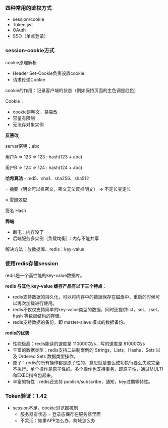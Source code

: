 ### 四种常用的鉴权方式

- session/cookie
- Token jwt
- OAuth
- SSO（单点登录）



### session-cookie方式

cookie原理解析

- Header Set-Cookie负责设置cookie
- 请求传递Cookie

cookie的作用：记录客户端的状态（例如保持页面的主色调是红色）

Cookie：

- cookie是明文，易篡改
- 容量有限制
- 无法存对象实例



**反篡改**

server密钥：abc

用户A => 123 => 123 : hash(123 + abc)

用户B => 124 => 124 : hash(124 + abc)



**哈希算法** - md5、sha1、sha256、sha512

= 摘要（明文可以推密文，密文无法反推明文） => 不定长变定长

= 雪崩效应

签名 Hash



**弊端**

- 断电：内存没了
- 后端服务多实例（负载均衡）：内存不能共享

解决方法：放数据库、redis：key-value



### 使用redis存储session

redis是一个高性能的key-value数据库。

**redis 与其他 key-value 缓存产品有以下三个特点**：

- redis支持数据的持久化，可以将内存中的数据保存在磁盘中，重启的时候可以再次加载进行使用。
- redis不仅仅支持简单的key-value类型的数据，同时还提供list，set，zset，hash 等数据结构的存储。
- redis支持数据的备份，即 master-slave 模式的数据备份。

**redis的优势**

- 性能极高：redis能读的速度是 110000次/s，写的速度是 81000次/s
- 丰富的数据类型：redis支持二进制案例的 Strings，Lists，Hashs，Sets 以及 Ordered Sets 数据类型操作。
- 原子：redis的所有操作都是原子性的，意思就是要么成功执行要么失败完全不执行。单个操作是原子性的。多个操作也支持事务，即原子性，通过MULTI和EXEC指令包起来。
- 丰富的特性：redis还支持 publish/subscribe，通知，key过期等特性。



### Token验证：1.42

- session不足，cookie浏览器机制
  - 服务器有状态 = 登录态保存在服务器里面
  - 不灵活：如果APP怎么办，跨域怎么办





























